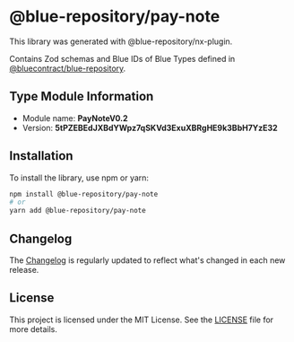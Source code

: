 # @blue-repository/pay-note

This library was generated with @blue-repository/nx-plugin.

Contains Zod schemas and Blue IDs of Blue Types defined in [@bluecontract/blue-repository](https://github.com/bluecontract/blue-repository).

## Type Module Information

- Module name: **PayNoteV0.2**
- Version: **5tPZEBEdJXBdYWpz7qSKVd3ExuXBRgHE9k3BbH7YzE32**

## Installation

To install the library, use npm or yarn:

```bash
npm install @blue-repository/pay-note
# or
yarn add @blue-repository/pay-note
```

## Changelog

The [Changelog](https://github.com/bluecontract/blue-repository-js/blob/main/libs/pay-note/CHANGELOG.md) is regularly updated to reflect what's changed in each new release.

## License

This project is licensed under the MIT License. See the [LICENSE](LICENSE) file for more details.
